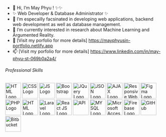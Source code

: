 - 👋 Hi, I’m May Phyu ! ✨✨
- ✨ Web Developer & Database Administrator ✨
- 👀 I’m especailly facsinated in developing web applications, backend web development as well as database management.
- 🌱 I’m currently interested in research about Machine Learning and Argumented Reality.
- 💞️ [Visit my porfolio for more details] <https://mayphyusin-portfolio.netlify.app>
- 📫 [Visit my porfolio for more details] <https://www.linkedin.com/in/may-phyu-st-069b0a2a4/>

<h6> Professional Skills </h6>
<img src="https://github.com/mayphyusinthant/mayphyusinthant/assets/154217638/919ed5c8-2058-49d2-972a-9ad3fea75e6c" alt="HTML Logo" width="50" height="50">
<img src="https://github.com/mayphyusinthant/mayphyusinthant/assets/154217638/e9b6acc4-1fab-4b83-9c81-c3ace299795c" alt="CSS Logo" width="50" height="50">
<img src="https://github.com/mayphyusinthant/mayphyusinthant/assets/154217638/80b1c4a9-6a1f-43e2-be21-e81d02ec113c" alt="JS Logo" width="50" height="50">
<img src="https://github.com/mayphyusinthant/mayphyusinthant/assets/154217638/5382afe8-abff-4461-af04-02e5d4e9dddb" alt="Bootstrap" width="50" height="50">
<img src="https://github.com/mayphyusinthant/mayphyusinthant/assets/154217638/54bee355-67e4-41c9-a366-358d0493d81a" alt="JQuery Logo" width="50" height="50">
<img src="https://github.com/mayphyusinthant/mayphyusinthant/assets/154217638/56782ffe-e4d7-433b-8b98-d809796f4358" alt="JSON Logo" width="50" height="50">
<img src="https://github.com/mayphyusinthant/mayphyusinthant/assets/154217638/4c6d3fbd-51a0-4a40-a0ca-7530cf920248" alt="AJAX Logo" width="50" height="50">
<img src="https://github.com/mayphyusinthant/mayphyusinthant/assets/154217638/7a725d8c-1918-4680-85fa-0fa6c4a4a7e2" alt="Responsive Web Design" width="50" height="50">
<img src="https://github.com/mayphyusinthant/mayphyusinthant/assets/154217638/0993993d-7f3b-4866-a76e-32bf062ebe72" alt="Figma Logo" width="50" height="50">
<img src="https://github.com/mayphyusinthant/mayphyusinthant/assets/154217638/793600e2-f905-4c9c-8f94-572137dafad4" alt="PHP Logo" width="50" height="50">
<img src="https://github.com/mayphyusinthant/mayphyusinthant/assets/154217638/919ed5c8-2058-49d2-972a-9ad3fea75e6c" alt="HTML Logo" width="50" height="50">
<img src="https://github.com/mayphyusinthant/mayphyusinthant/assets/154217638/88fba063-482b-4eb1-8fd3-410321476006" alt="Laravel Logo" width="50" height="50">
<img src="https://github.com/mayphyusinthant/mayphyusinthant/assets/154217638/293a4b4e-4fe7-413d-b9c2-a34229343950" alt="React JS Logo" width="50" height="50">
<img src="https://github.com/mayphyusinthant/mayphyusinthant/assets/154217638/729e9f8f-dde6-430c-8b45-dbf75a80d97f" alt="API" width="50" height="50">
<img src="https://github.com/mayphyusinthant/mayphyusinthant/assets/154217638/9a1101ea-858b-481c-bd09-09329925036d" alt="MYSQL Logo" width="50" height="50">
<img src="https://github.com/mayphyusinthant/mayphyusinthant/assets/154217638/9ebcf610-a886-47b3-9eb5-3bb4a70ac36f" alt="Microsoft Access Logo" width="50" height="50">
<img src="https://github.com/mayphyusinthant/mayphyusinthant/assets/154217638/347d7ac9-371d-457c-93c2-426198bb8787" alt="Firebase Logo" width="50" height="50">
<img src="https://github.com/mayphyusinthant/mayphyusinthant/assets/154217638/944d8890-3843-434c-bb3f-cc6456ea33e0" alt="GitHub" width="50" height="50">
<img src="https://github.com/mayphyusinthant/mayphyusinthant/assets/154217638/bfc9e118-247a-4651-a15b-4c54fe03220d" alt="Bitbucket " width="50" height="50">


